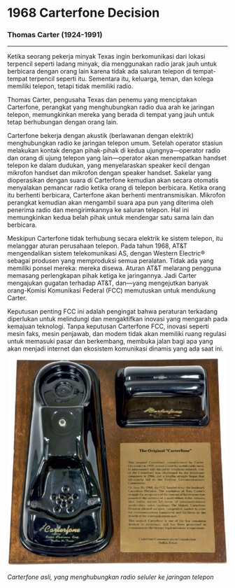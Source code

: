 # __1968 Carterfone Decision__
### __Thomas Carter__ (1924-1991)
___
Ketika seorang pekerja minyak Texas ingin berkomunikasi dari lokasi terpencil seperti ladang minyak, dia menggunakan radio jarak jauh untuk berbicara dengan orang lain karena tidak ada saluran telepon di tempat-tempat terpencil seperti itu. Sementara itu, keluarga, teman, dan kolega memiliki telepon, tetapi tidak memiliki radio.

Thomas Carter, pengusaha Texas dan penemu yang menciptakan Carterfone, perangkat yang menghubungkan radio dua arah ke jaringan telepon, memungkinkan mereka yang berada di tempat yang jauh untuk tetap berhubungan dengan orang lain.

Carterfone bekerja dengan akustik (berlawanan dengan elektrik) menghubungkan radio ke jaringan telepon umum. Setelah operator stasiun melakukan kontak dengan pihak-pihak di kedua ujungnya—operator radio dan orang di ujung telepon yang lain—operator akan menempatkan handset telepon ke dalam dudukan, yang menyelaraskan speaker kecil dengan mikrofon handset dan mikrofon dengan speaker handset. Sakelar yang dioperasikan dengan suara di Carterfone kemudian akan secara otomatis menyalakan pemancar radio ketika orang di telepon berbicara. Ketika orang itu berhenti berbicara, Carterfone akan berhenti mentransmisikan. Mikrofon perangkat kemudian akan mengambil suara apa pun yang diterima oleh penerima radio dan mengirimkannya ke saluran telepon. Hal ini memungkinkan kedua belah pihak untuk mendengar satu sama lain dan berbicara.

Meskipun Carterfone tidak terhubung secara elektrik ke sistem telepon, itu melanggar aturan perusahaan telepon. Pada tahun 1968, AT&T mengendalikan sistem telekomunikasi AS, dengan Western Electric® sebagai produsen yang memproduksi semua peralatan. Tidak ada yang memiliki ponsel mereka: mereka disewa. Aturan AT&T melarang pengguna memasang perlengkapan pihak ketiga ke jaringannya. Jadi Carter mengajukan gugatan terhadap AT&T, dan—yang mengejutkan banyak orang-Komisi Komunikasi Federal (FCC) memutuskan untuk mendukung Carter.

Keputusan penting FCC ini adalah pengingat bahwa peraturan terkadang diperlukan untuk melindungi dan mengaktifkan inovasi yang mengarah pada kemajuan teknologi. Tanpa keputusan Carterfone FCC, inovasi seperti mesin faks, mesin penjawab, dan modem tidak akan memiliki ruang regulasi untuk memasuki pasar dan berkembang, membuka jalan bagi apa yang akan menjadi internet dan ekosistem komunikasi dinamis yang ada saat ini.

![Carterfone](res/Carterfone.jpg)

*Carterfone asli, yang menghubungkan radio seluler ke jaringan telepon*
